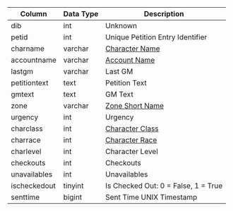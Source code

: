 | Column       | Data Type | Description                                                                              |
| ------------ | --------- | ---------------------------------------------------------------------------------------- |
| dib          | int       | Unknown                                                                                  |
| petid        | int       | Unique Petition Entry Identifier                                                         |
| charname     | varchar   | [Character Name](character_data.md)                                                      |
| accountname  | varchar   | [Account Name](account.md)                                                               |
| lastgm       | varchar   | Last GM                                                                                  |
| petitiontext | text      | Petition Text                                                                            |
| gmtext       | text      | GM Text                                                                                  |
| zone         | varchar   | [Zone Short Name](https://eqemu.gitbook.io/server/categories/reference-lists/zones)      |
| urgency      | int       | Urgency                                                                                  |
| charclass    | int       | [Character Class](https://eqemu.gitbook.io/server/categories/reference-lists/class-list) |
| charrace     | int       | [Character Race](https://eqemu.gitbook.io/server/categories/reference-lists/race-list)   |
| charlevel    | int       | Character Level                                                                          |
| checkouts    | int       | Checkouts                                                                                |
| unavailables | int       | Unavailables                                                                             |
| ischeckedout | tinyint   | Is Checked Out: 0 = False, 1 = True                                                      |
| senttime     | bigint    | Sent Time UNIX Timestamp                                                                 |